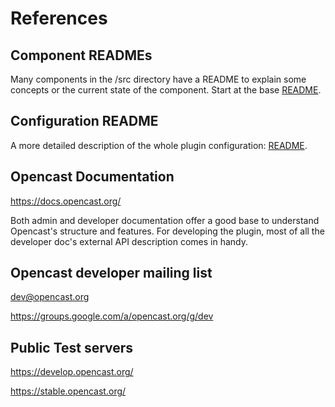 # References

## Component READMEs
Many components in the /src directory have a README to explain some concepts or the current state
of the component. Start at the base [README](../src/README.md).

## Configuration README
A more detailed description of the whole plugin configuration: [README](./CONFIGURATION.md).

## Opencast Documentation
https://docs.opencast.org/

Both admin and developer documentation offer a good base to understand Opencast's structure and features.
For developing the plugin, most of all the developer doc's external API description comes in handy.

## Opencast developer mailing list
dev@opencast.org

https://groups.google.com/a/opencast.org/g/dev

## Public Test servers
https://develop.opencast.org/

https://stable.opencast.org/